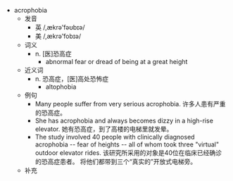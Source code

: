 - acrophobia
  - 发音
    - 英 /,ækrə'fəʊbɪə/
    - 美 /,ækrə'fobɪə/
  - 词义
    - n. [医]恐高症
      - abnormal fear or dread of being at a great height 
  - 近义词
    - n. 恐高症，[医]高处恐怖症
      - altophobia
  - 例句
    - Many people suffer from very serious acrophobia. 许多人患有严重的恐高症。
    - She has acrophobia and always becomes dizzy in a high-rise elevator. 她有恐高症，到了高楼的电梯里就发晕。
    - The study involved 40 people with clinically diagnosed acrophobia -- fear of heights -- all of whom took three "virtual" outdoor elevator rides. 该研究所采用的对象是40位在临床已经确诊的恐高症患者。 将他们都带到三个“真实的”开放式电梯旁。
  - 补充
